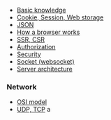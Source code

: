 - [Basic knowledge](https://github.com/vacu9708/Fundamental-knowledge/tree/main/Web%20development/Basic%20knowledge)
- [Cookie, Session, Web storage](https://github.com/vacu9708/Web-development/blob/main/Fundamental%20knowledge/Cookie,%20Session,%20Web%20storage.md)
- [JSON](https://github.com/vacu9708/Fundamental-knowledge/tree/main/Web%20development/JSON%20parser%20with%20C%2B%2B)
- [How a browser works](https://github.com/vacu9708/Web-development/blob/main/Fundamental%20knowledge/How%20a%20browser%20works.md)
- [SSR, CSR](https://github.com/vacu9708/Web-development/blob/main/Fundamental%20knowledge/SSR,%20CSR,.md)
- [Authorization](https://github.com/vacu9708/Web-development/blob/main/Fundamental%20knowledge/Authorization.md)
- [Security](https://github.com/vacu9708/Web-development/blob/main/Fundamental%20knowledge/Security.md)
- [Socket (websocket)](https://github.com/vacu9708/Fundamental-knowledge/tree/main/Web%20development/Socket%20(websocket))
- [Server architecture](https://github.com/vacu9708/Fundamental-knowledge/tree/main/Development%20methodology/Server%20architecture)

### Network
- [OSI model](https://github.com/vacu9708/Fundamental-knowledge/tree/main/Web%20development/OSI%20model)
- [UDP, TCP](https://github.com/vacu9708/Fundamental-knowledge/tree/main/Web%20development/UDP%2C%20TCP)
a